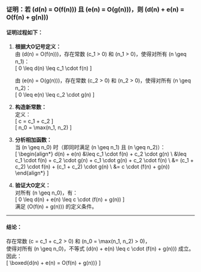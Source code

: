 <!-- 证明：若d(n)为O(f(n))，e(n)为O(g(n)，则d(n)+e(n)为O(f(n)+g(n))。 -->

### 证明：若 \(d(n) = O(f(n))\) 且 \(e(n) = O(g(n))\)，则 \(d(n) + e(n) = O(f(n) + g(n))\)

#### 证明过程如下：

1. **根据大O记号定义：**  
   由 \(d(n) = O(f(n))\)，存在常数 \(c_1 > 0\) 和 \(n_1 > 0\)，使得对所有 \(n \geq n_1\)：  
   \[ 0 \leq d(n) \leq c_1 \cdot f(n) \]

   由 \(e(n) = O(g(n))\)，存在常数 \(c_2 > 0\) 和 \(n_2 > 0\)，使得对所有 \(n \geq n_2\)：  
   \[ 0 \leq e(n) \leq c_2 \cdot g(n) \]

2. **构造新常数：**  
   定义：  
   \[ c = c_1 + c_2 \]  
   \[ n_0 = \max(n_1, n_2) \]

3. **分析相加函数：**  
   当 \(n \geq n_0\) 时（即同时满足 \(n \geq n_1\) 且 \(n \geq n_2\)）：  
   \[ \begin{align*}
   d(n) + e(n) &\leq c_1 \cdot f(n) + c_2 \cdot g(n) \\
   &\leq c_1 \cdot f(n) + c_2 \cdot g(n) + c_1 \cdot g(n) + c_2 \cdot f(n) \\
   &= (c_1 + c_2) \cdot f(n) + (c_1 + c_2) \cdot g(n) \\
   &= c \cdot (f(n) + g(n))
   \end{align*} \]

4. **验证大O定义：**  
   对所有 \(n \geq n_0\)，有：  
   \[ 0 \leq d(n) + e(n) \leq c \cdot (f(n) + g(n)) \]  
   满足 \(O(f(n) + g(n))\) 的定义条件。

---

#### 结论：

存在常数 \(c = c_1 + c_2 > 0\) 和 \(n_0 = \max(n_1, n_2) > 0\)，  
使得对所有 \(n \geq n_0\)，不等式 \(d(n) + e(n) \leq c \cdot (f(n) + g(n))\) 成立。  
因此：  
\[ \boxed{d(n) + e(n) = O(f(n) + g(n))} \]
